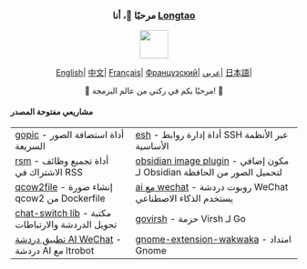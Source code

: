 <div align="center">
    <h3>مرحبًا 👋، أنا <a href="https://longtao.fun">Longtao</a></h3>
 <p align="center">
        <a href="https://longtao.fun">
            <img src="https://media.giphy.com/media/mGcNjsfWAjY5AEZNw6/giphy.gif" width="50"/>
        </a>
    </p>
    <p align="center">
        <a href="https://github.com/eust-w/eust-w/blob/main/README.md"><span>English</span></a>|
        <a href="https://github.com/eust-w/eust-w/blob/main/README_CN.md"><span>中文</span></a>|
        <a href="https://github.com/eust-w/eust-w/blob/main/README_FR.md"><span>Français</span></a>|
        <a href="https://github.com/eust-w/eust-w/blob/main/README_RU.md"><span>Французский</span></a>|
        <a href="https://github.com/eust-w/eust-w/blob/main/README_AR.md"><span>عربي</span></a>|
        <a href="https://github.com/eust-w/eust-w/blob/main/README_JP.md"><span>日本語</span></a>|
    </p>
    <p>🌟 مرحبًا بكم في ركني من عالم البرمجة! 🌟</p>
    <h4 align="left">مشاريعي مفتوحة المصدر</h4>
    <table align="center">
        <tr>
            <td><a href="https://github.com/eust-w/gopic">gopic</a> - أداة استضافة الصور السريعة</td>
            <td><a href="https://github.com/eust-w/esh">esh</a> - أداة إدارة روابط SSH عبر الأنظمة الأساسية</td>
        </tr>
        <tr>
            <td><a href="https://github.com/eust-w/rsm">rsm</a> - أداة تجميع وظائف الاشتراك في RSS</td>
            <td><a href="https://github.com/eust-w/obsidian-image-auto-upload">obsidian image plugin</a> - مكون إضافي لـ Obsidian لتحميل الصور من الحافظة</td>
        </tr>
        <tr>
            <td><a href="https://github.com/eust-w/qcow2file">qcow2file</a> - إنشاء صورة qcow2 من Dockerfile</td>
            <td><a href="https://github.com/eust-w/aiPlatform">ai مع wechat</a> - روبوت دردشة WeChat يستخدم الذكاء الاصطناعي</td>
        </tr>
        <tr>
            <td><a href="https://github.com/eust-w/openai-chat-switch">chat-switch lib</a> - مكتبة تحويل الدردشة والارتباطات</td>
            <td><a href="https://github.com/eust-w/govirsh">govirsh</a> - حزمة Virsh لـ Go</td>
        </tr>
        <tr>
            <td><a href="https://github.com/eust-w/ltrobot-mimiwechat">تطبيق دردشة AI WeChat</a> - دردشة AI مع ltrobot</td>
            <td><a href="https://github.com/eust-w/gnome-extension-wakwaka">gnome-extension-wakwaka</a> - امتداد Gnome</td>
        </tr>
    </table>
</div>
